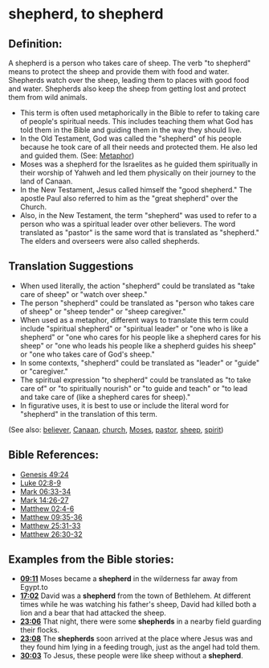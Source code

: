 # shepherd, to shepherd #

## Definition: ##

A shepherd is a person who takes care of sheep. The verb "to shepherd" means to protect the sheep and provide them with food and water.
Shepherds watch over the sheep, leading them to places with good food and water. Shepherds also keep the sheep from getting lost and protect them from wild animals.

* This term is often used metaphorically in the Bible to refer to taking care of people's spiritual needs. This includes teaching them what God has told them in the Bible and guiding them in the way they should live.
* In the Old Testament, God was called the "shepherd" of his people because he took care of all their needs and protected them. He also led and guided them. (See: [Metaphor](en/ta-vol1/translate/man/figs-metaphor))
* Moses was a shepherd for the Israelites as he guided them spiritually in their worship of Yahweh and led them physically on their journey to the land of Canaan.
* In the New Testament, Jesus called himself the "good shepherd." The apostle Paul also referred to him as the "great shepherd" over the Church.
* Also, in the New Testament, the term "shepherd" was used to refer to a person who was a spiritual leader over other believers. The word translated as "pastor" is the same word that is translated as "shepherd." The elders and overseers were also called shepherds.


## Translation Suggestions ##

* When used literally, the action "shepherd" could be translated as "take care of sheep" or "watch over sheep."
* The person "shepherd" could be translated as "person who takes care of sheep" or "sheep tender" or "sheep caregiver."
* When used as a metaphor, different ways to translate this term could include "spiritual shepherd" or "spiritual leader" or "one who is like a shepherd" or "one who cares for his people like a shepherd cares for his sheep" or "one who leads his people like a shepherd guides his sheep" or "one who takes care of God's sheep."
* In some contexts, "shepherd" could be translated as "leader" or "guide" or "caregiver."
* The spiritual expression "to shepherd" could be translated as "to take care of" or "to spiritually nourish" or "to guide and teach" or "to lead and take care of (like a shepherd cares for sheep)."
* In figurative uses, it is best to use or include the literal word for "shepherd" in the translation of this term.

(See also: [believer](../kt/believer.md), [Canaan](../other/canaan.md), [church](../kt/church.md), [Moses](../other/moses.md), [pastor](../kt/pastor.md), [sheep](../other/sheep.md), [spirit](../kt/spirit.md))

## Bible References: ##

* [Genesis 49:24](en/tn/gen/help/49/24)
* [Luke 02:8-9](en/tn/luk/help/02/08)
* [Mark 06:33-34](en/tn/mrk/help/06/33)
* [Mark 14:26-27](en/tn/mrk/help/14/26)
* [Matthew 02:4-6](en/tn/mat/help/02/04)
* [Matthew 09:35-36](en/tn/mat/help/09/35)
* [Matthew 25:31-33](en/tn/mat/help/25/31)
* [Matthew 26:30-32](en/tn/mat/help/26/30)

## Examples from the Bible stories: ##

* __[09:11](en/tn/obs/help/09/11)__ Moses became a __shepherd__  in the wilderness far away from Egypt.to
* __[17:02](en/tn/obs/help/17/02)__ David was a __shepherd__  from the town of Bethlehem. At different times while he was watching his father's sheep, David had killed both a lion and a bear that had attacked the sheep.
* __[23:06](en/tn/obs/help/23/06)__ That night, there were some __shepherds__  in a nearby field guarding their flocks.
* __[23:08](en/tn/obs/help/23/08)__ The __shepherds__  soon arrived at the place where Jesus was and they found him lying in a feeding trough, just as the angel had told them.
* __[30:03](en/tn/obs/help/30/03)__ To Jesus, these people were like sheep without a __shepherd__.